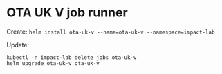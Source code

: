 # OTA UK V job runner

Create: `helm install ota-uk-v --name=ota-uk-v --namespace=impact-lab`

Update: 
```shell
kubectl -n impact-lab delete jobs ota-uk-v
helm upgrade ota-uk-v ota-uk-v
```